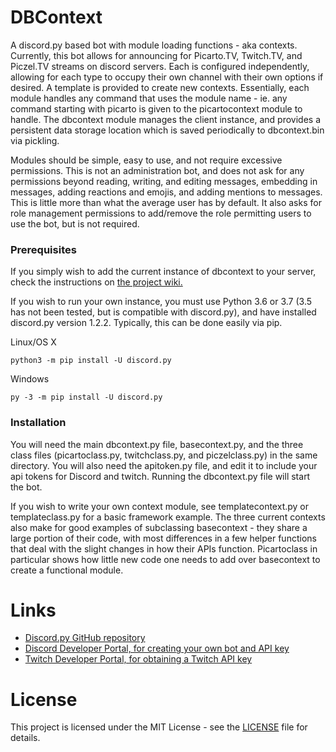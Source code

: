 # DBContext
A discord.py based bot with module loading functions - aka contexts. Currently, this bot allows for announcing for Picarto.TV, Twitch.TV, and Piczel.TV streams on discord servers. Each is configured independently, allowing for each type to occupy their own channel with their own options if desired. A template is provided to create new contexts. Essentially, each module handles any command that uses the module name - ie. any command starting with picarto is given to the picartocontext module to handle. The dbcontext module manages the client instance, and provides a persistent data storage location which is saved periodically to dbcontext.bin via pickling.

Modules should be simple, easy to use, and not require excessive permissions. This is not an administration bot, and does not ask for any permissions beyond reading, writing, and editing messages, embedding in messages, adding reactions and emojis, and adding mentions to messages. This is little more than what the average user has by default. It also asks for role management permissions to add/remove the role permitting users to use the bot, but is not required.

### Prerequisites
If you simply wish to add the current instance of dbcontext to your server, check the instructions on [the project wiki.](https://github.com/Silari/DBContext/wiki)

If you wish to run your own instance, you must use Python 3.6 or 3.7 (3.5 has not been tested, but is compatible with discord.py), and have installed discord.py version 1.2.2. Typically, this can be done easily via pip. 

Linux/OS X

`python3 -m pip install -U discord.py`

Windows

`py -3 -m pip install -U discord.py`

### Installation
You will need the main dbcontext.py file, basecontext.py, and the three class files (picartoclass.py, twitchclass.py, and piczelclass.py) in the same directory. You will also need the apitoken.py file, and edit it to include your api tokens for Discord and twitch. Running the dbcontext.py file will start the bot.

If you wish to write your own context module, see templatecontext.py or templateclass.py for a basic framework example. The three current contexts also make for good examples of subclassing basecontext - they share a large portion of their code, with most differences in a few helper functions that deal with the slight changes in how their APIs function. Picartoclass in particular shows how little new code one needs to add over basecontext to create a functional module.

# Links
* [Discord.py GitHub repository](https://github.com/Rapptz/discord.py)
* [Discord Developer Portal, for creating your own bot and API key](https://discordapp.com/developers/docs/intro)
* [Twitch Developer Portal, for obtaining a Twitch API key](https://dev.twitch.tv/)

# License
This project is licensed under the MIT License - see the [LICENSE](https://github.com/Silari/DBContext/blob/master/LICENSE) file for details.
